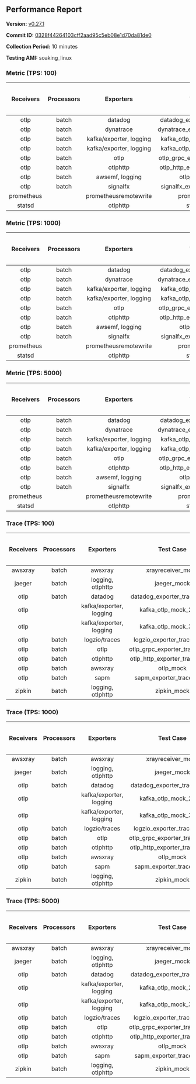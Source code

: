 ## Performance Report

**Version:** [v0.27.1](https://github.com/aws-observability/aws-otel-collector/releases/tag/v0.27.1)

**Commit ID:** [0328f44264103cff2aad95c5eb08e1d70da81de0](https://github.com/aws-observability/aws-otel-collector/commit/0328f44264103cff2aad95c5eb08e1d70da81de0)

**Collection Period:** 10 minutes

**Testing AMI:** soaking_linux


### Metric (TPS: 100)
| Receivers | Processors | Exporters | Test Case | Data Type | Instance Type | Avg CPU Usage (Percent) | Avg Memory Usage (Megabytes) | Max CPU Usage (Percent) | Max Memory Usage (Megabytes) |
|:---------:|:----------:|:---------:|:---------:|:---------:|:-------------:|:-----------------------:|:----------------------------:|:-----------------------:|:----------------------------:|
| otlp | batch | datadog | datadog_exporter_metric_mock | otlp | m5.2xlarge | 0.05 | 71.05 | 0.20 | 71.07 |
| otlp | batch | dynatrace | dynatrace_exporter_metric_mock | otlp | m5.2xlarge | 0.03 | 71.02 | 0.10 | 71.11 |
| otlp | batch | kafka/exporter, logging | kafka_otlp_metric_mock_2_8_1 | otlp | m5.2xlarge | 0.05 | 75.06 | 0.20 | 75.30 |
| otlp | batch | kafka/exporter, logging | kafka_otlp_metric_mock_3_2_0 | otlp | m5.2xlarge | 0.05 | 75.99 | 0.20 | 78.22 |
| otlp | batch | otlp | otlp_grpc_exporter_metric_mock | otlp | m5.2xlarge | 0.04 | 71.46 | 0.20 | 71.55 |
| otlp | batch | otlphttp | otlp_http_exporter_metric_mock | otlp | m5.2xlarge | 0.04 | 71.16 | 0.10 | 71.69 |
| otlp | batch | awsemf, logging | otlp_metric_mock | otlp | m5.2xlarge | 0.03 | 72.15 | 0.10 | 72.29 |
| otlp | batch | signalfx | signalfx_exporter_metric_mock | otlp | m5.2xlarge | 0.04 | 69.39 | 0.10 | 69.63 |
| prometheus |  | prometheusremotewrite | prometheus_mock | prometheus | m5.2xlarge | 0.09 | 83.83 | 0.20 | 84.73 |
| statsd |  | otlphttp | statsd_mock | statsd | m5.2xlarge | 0.01 | 69.42 | 0.10 | 69.44 |

### Metric (TPS: 1000)
| Receivers | Processors | Exporters | Test Case | Data Type | Instance Type | Avg CPU Usage (Percent) | Avg Memory Usage (Megabytes) | Max CPU Usage (Percent) | Max Memory Usage (Megabytes) |
|:---------:|:----------:|:---------:|:---------:|:---------:|:-------------:|:-----------------------:|:----------------------------:|:-----------------------:|:----------------------------:|
| otlp | batch | datadog | datadog_exporter_metric_mock | otlp | m5.2xlarge | 0.05 | 70.25 | 0.20 | 70.79 |
| otlp | batch | dynatrace | dynatrace_exporter_metric_mock | otlp | m5.2xlarge | 0.05 | 68.63 | 0.20 | 68.88 |
| otlp | batch | kafka/exporter, logging | kafka_otlp_metric_mock_2_8_1 | otlp | m5.2xlarge | 0.17 | 74.09 | 0.30 | 75.72 |
| otlp | batch | kafka/exporter, logging | kafka_otlp_metric_mock_3_2_0 | otlp | m5.2xlarge | 0.17 | 75.49 | 0.30 | 76.53 |
| otlp | batch | otlp | otlp_grpc_exporter_metric_mock | otlp | m5.2xlarge | 0.04 | 69.52 | 0.20 | 69.97 |
| otlp | batch | otlphttp | otlp_http_exporter_metric_mock | otlp | m5.2xlarge | 0.03 | 69.80 | 0.10 | 69.92 |
| otlp | batch | awsemf, logging | otlp_metric_mock | otlp | m5.2xlarge | 0.04 | 68.71 | 0.20 | 69.18 |
| otlp | batch | signalfx | signalfx_exporter_metric_mock | otlp | m5.2xlarge | 0.04 | 71.64 | 0.20 | 72.14 |
| prometheus |  | prometheusremotewrite | prometheus_mock | prometheus | m5.2xlarge | 1.07 | 116.40 | 1.80 | 120.47 |
| statsd |  | otlphttp | statsd_mock | statsd | m5.2xlarge | 0.01 | 71.87 | 0.10 | 72.17 |

### Metric (TPS: 5000)
| Receivers | Processors | Exporters | Test Case | Data Type | Instance Type | Avg CPU Usage (Percent) | Avg Memory Usage (Megabytes) | Max CPU Usage (Percent) | Max Memory Usage (Megabytes) |
|:---------:|:----------:|:---------:|:---------:|:---------:|:-------------:|:-----------------------:|:----------------------------:|:-----------------------:|:----------------------------:|
| otlp | batch | datadog | datadog_exporter_metric_mock | otlp | m5.2xlarge | 0.05 | 69.97 | 0.20 | 70.64 |
| otlp | batch | dynatrace | dynatrace_exporter_metric_mock | otlp | m5.2xlarge | 0.04 | 70.80 | 0.10 | 70.84 |
| otlp | batch | kafka/exporter, logging | kafka_otlp_metric_mock_2_8_1 | otlp | m5.2xlarge | 0.06 | 74.00 | 0.20 | 74.03 |
| otlp | batch | kafka/exporter, logging | kafka_otlp_metric_mock_3_2_0 | otlp | m5.2xlarge | 0.06 | 74.51 | 0.20 | 76.41 |
| otlp | batch | otlp | otlp_grpc_exporter_metric_mock | otlp | m5.2xlarge | 0.04 | 69.43 | 0.20 | 69.73 |
| otlp | batch | otlphttp | otlp_http_exporter_metric_mock | otlp | m5.2xlarge | 0.04 | 71.12 | 0.10 | 71.30 |
| otlp | batch | awsemf, logging | otlp_metric_mock | otlp | m5.2xlarge | 0.05 | 71.14 | 0.20 | 71.60 |
| otlp | batch | signalfx | signalfx_exporter_metric_mock | otlp | m5.2xlarge | 0.04 | 70.82 | 0.20 | 70.84 |
| prometheus |  | prometheusremotewrite | prometheus_mock | prometheus | m5.2xlarge | 5.91 | 239.04 | 9.70 | 270.58 |
| statsd |  | otlphttp | statsd_mock | statsd | m5.2xlarge | 0.01 | 69.51 | 0.10 | 69.77 |

### Trace (TPS: 100)
| Receivers | Processors | Exporters | Test Case | Data Type | Instance Type | Avg CPU Usage (Percent) | Avg Memory Usage (Megabytes) | Max CPU Usage (Percent) | Max Memory Usage (Megabytes) |
|:---------:|:----------:|:---------:|:---------:|:---------:|:-------------:|:-----------------------:|:----------------------------:|:-----------------------:|:----------------------------:|
| awsxray | batch | awsxray | xrayreceiver_mock | xray | m5.2xlarge | 4.05 | 84.53 | 4.20 | 85.50 |
| jaeger | batch | logging, otlphttp | jaeger_mock | jaeger | m5.2xlarge | 2.88 | 90.93 | 13.40 | 92.96 |
| otlp | batch | datadog | datadog_exporter_trace_mock | otlp | m5.2xlarge | 4.34 | 88.33 | 4.70 | 89.73 |
| otlp |  | kafka/exporter, logging | kafka_otlp_mock_2_8_1 | otlp | m5.2xlarge | 7.21 | 89.84 | 7.60 | 90.55 |
| otlp |  | kafka/exporter, logging | kafka_otlp_mock_3_2_0 | otlp | m5.2xlarge | 5.64 | 90.61 | 6.10 | 91.52 |
| otlp | batch | logzio/traces | logzio_exporter_trace_mock | otlp | m5.2xlarge | 3.91 | 86.13 | 4.20 | 87.25 |
| otlp | batch | otlp | otlp_grpc_exporter_trace_mock | otlp | m5.2xlarge | 3.41 | 137.69 | 4.70 | 193.96 |
| otlp | batch | otlphttp | otlp_http_exporter_trace_mock | otlp | m5.2xlarge | 4.68 | 84.82 | 5.30 | 85.67 |
| otlp | batch | awsxray | otlp_mock | otlp | m5.2xlarge | 3.36 | 84.19 | 3.60 | 85.43 |
| otlp | batch | sapm | sapm_exporter_trace_mock | otlp | m5.2xlarge | 3.23 | 97.40 | 3.60 | 97.74 |
| zipkin | batch | logging, otlphttp | zipkin_mock | zipkin | m5.2xlarge | 4.56 | 88.72 | 17.20 | 90.49 |

### Trace (TPS: 1000)
| Receivers | Processors | Exporters | Test Case | Data Type | Instance Type | Avg CPU Usage (Percent) | Avg Memory Usage (Megabytes) | Max CPU Usage (Percent) | Max Memory Usage (Megabytes) |
|:---------:|:----------:|:---------:|:---------:|:---------:|:-------------:|:-----------------------:|:----------------------------:|:-----------------------:|:----------------------------:|
| awsxray | batch | awsxray | xrayreceiver_mock | xray | m5.2xlarge | 18.93 | 86.78 | 19.70 | 89.70 |
| jaeger | batch | logging, otlphttp | jaeger_mock | jaeger | m5.2xlarge | 26.23 | 159.36 | 44.00 | 190.14 |
| otlp | batch | datadog | datadog_exporter_trace_mock | otlp | m5.2xlarge | 28.57 | 97.74 | 29.10 | 100.43 |
| otlp |  | kafka/exporter, logging | kafka_otlp_mock_2_8_1 | otlp | m5.2xlarge | 49.78 | 90.38 | 57.50 | 91.40 |
| otlp |  | kafka/exporter, logging | kafka_otlp_mock_3_2_0 | otlp | m5.2xlarge | 75.06 | 137.93 | 87.01 | 169.96 |
| otlp | batch | logzio/traces | logzio_exporter_trace_mock | otlp | m5.2xlarge | 29.29 | 85.36 | 30.10 | 87.99 |
| otlp | batch | otlp | otlp_grpc_exporter_trace_mock | otlp | m5.2xlarge | 26.71 | 605.63 | 35.80 | 1081.26 |
| otlp | batch | otlphttp | otlp_http_exporter_trace_mock | otlp | m5.2xlarge | 26.07 | 85.74 | 26.80 | 87.88 |
| otlp | batch | awsxray | otlp_mock | otlp | m5.2xlarge | 28.69 | 86.81 | 29.20 | 88.30 |
| otlp | batch | sapm | sapm_exporter_trace_mock | otlp | m5.2xlarge | 24.57 | 100.11 | 26.40 | 100.76 |
| zipkin | batch | logging, otlphttp | zipkin_mock | zipkin | m5.2xlarge | 32.71 | 275.14 | 45.50 | 405.66 |

### Trace (TPS: 5000)
| Receivers | Processors | Exporters | Test Case | Data Type | Instance Type | Avg CPU Usage (Percent) | Avg Memory Usage (Megabytes) | Max CPU Usage (Percent) | Max Memory Usage (Megabytes) |
|:---------:|:----------:|:---------:|:---------:|:---------:|:-------------:|:-----------------------:|:----------------------------:|:-----------------------:|:----------------------------:|
| awsxray | batch | awsxray | xrayreceiver_mock | xray | m5.2xlarge | 26.95 | 99.52 | 27.90 | 105.71 |
| jaeger | batch | logging, otlphttp | jaeger_mock | jaeger | m5.2xlarge | 26.02 | 198.21 | 46.60 | 227.32 |
| otlp | batch | datadog | datadog_exporter_trace_mock | otlp | m5.2xlarge | 109.34 | 98.13 | 113.71 | 100.62 |
| otlp |  | kafka/exporter, logging | kafka_otlp_mock_2_8_1 | otlp | m5.2xlarge | 135.61 | 2693.26 | 202.30 | 5143.33 |
| otlp |  | kafka/exporter, logging | kafka_otlp_mock_3_2_0 | otlp | m5.2xlarge | 149.06 | 1994.68 | 197.79 | 4785.41 |
| otlp | batch | logzio/traces | logzio_exporter_trace_mock | otlp | m5.2xlarge | 106.14 | 89.68 | 110.31 | 92.93 |
| otlp | batch | otlp | otlp_grpc_exporter_trace_mock | otlp | m5.2xlarge | 93.40 | 3250.99 | 150.91 | 5610.43 |
| otlp | batch | otlphttp | otlp_http_exporter_trace_mock | otlp | m5.2xlarge | 92.88 | 87.89 | 97.90 | 89.73 |
| otlp | batch | awsxray | otlp_mock | otlp | m5.2xlarge | 109.12 | 15958.00 | 331.23 | 29042.66 |
| otlp | batch | sapm | sapm_exporter_trace_mock | otlp | m5.2xlarge | 93.28 | 101.80 | 103.50 | 102.99 |
| zipkin | batch | logging, otlphttp | zipkin_mock | zipkin | m5.2xlarge | 32.78 | 378.20 | 48.70 | 435.11 |

